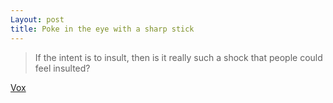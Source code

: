 ```yaml
---
Layout: post
title: Poke in the eye with a sharp stick
---
```

> If the intent is to insult, then is it really such a shock that people could feel insulted? 

[Vox]

[Vox]: http://bit.ly/1GKKRVo
